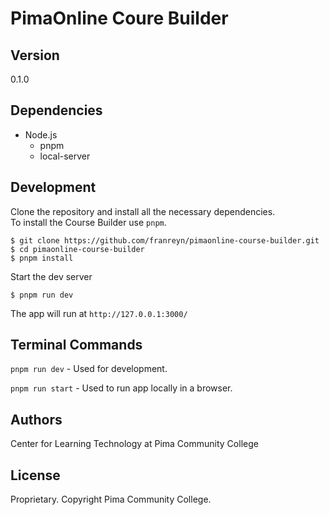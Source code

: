 # PimaOnline Coure Builder

## Version

0.1.0

## Dependencies

- Node.js
  - pnpm
  - local-server

## Development 

Clone the repository and install all the necessary dependencies.  
To install the Course Builder use `pnpm`. 

```
$ git clone https://github.com/franreyn/pimaonline-course-builder.git
$ cd pimaonline-course-builder
$ pnpm install
```

Start the dev server  

```
$ pnpm run dev
```

The app will run at `http://127.0.0.1:3000/`

## Terminal Commands

`pnpm run dev` - Used for development. 

`pnpm run start` - Used to run app locally in a browser.  

## Authors

Center for Learning Technology at Pima Community College

## License

Proprietary. Copyright Pima Community College.